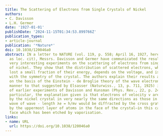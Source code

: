 ```yaml
---
title: The Scattering of Electrons from Single Crystals of Nickel
authors:
- C. Davisson
- L.H. Germer
date: '1927-01-01'
publishDate: '2024-11-15T01:34:53.899766Z'
publication_types:
- article-journal
publication: '*Nature*'
doi: 10.1038/120046a0
abstract: IN a letter to NATURE (vol. 119, p. 558; April 16, 1927, hereafter cited
  as loc. cit), Messrs. Davisson and Germer have communicated the results of some
  very interesting experiments on the scattering of electrons from single crystals
  of nickel. They show that the distribution of scattered electrons, which have only
  lost a small fraction of their energy, depends on the voltage, and is in accordance
  with the symmetry of the crystal. The authors explain their results approximately
  on the basis of the Einstein - de Broglie theory of the wave electron, in a similar
  manner to that suggested by Elsasser (Naturwiss., 13, p. 711, 1925) in explanation
  of earlier experiments of Davisson and Kunsman (Phys. Rev., 22, p. 243, 1923). In
  particular, the explanation given is that electrons of velocity v are scattered
  by the nickel crystal in very nearly the same directions as those in which an electromagnetic
  wave of wave - length λe = h/mv would be diffracted by the cross grating formed
  by the uppermost layer of atoms in the face of the crystal—in this case, a (111)
  face which has been etched by vaporisation.
links:
- name: URL
  url: https://doi.org/10.1038/120046a0
---
```

